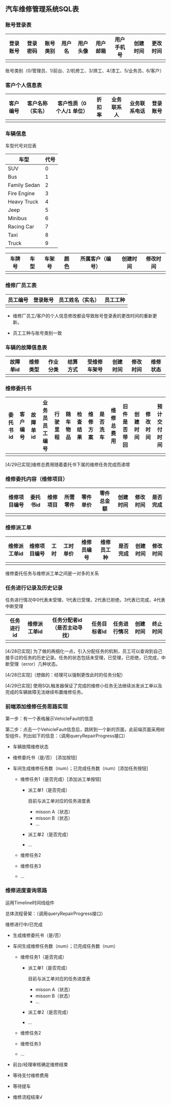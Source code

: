 ## 汽车维修管理系统SQL表

### 账号登录表

| 登录账号 | 登录密码 | 账号类别 | 用户名 | 用户头像 | 用户邮箱 | 用户手机号 | 创建时间 | 更改时间 |
| -------- | -------- | -------- | ------ | -------- | -------- | ---------- | -------- | -------- |
|          |          |          |        |          |          |            |          |          |

账号类别（0/管理员、1/前台、2/机修工、3/焊工、4/漆工、5/业务员、6/客户）

### 客户个人信息表

| 客户编号 | 客户名称（实名） | 客户性质（0 个人/1 单位） | 折扣率 | 业务联系人 | 业务联系电话 | 登录账号 |
| -------- | ---------------- | ------------------------- | ------ | ---------- | ------------ | -------- |
|          |                  |                           |        |            |              |          |

### 车辆信息

车型代号对应表

| 车型         | 代号 |
| ------------ | ---- |
| SUV          | 0    |
| Bus          | 1    |
| Family Sedan | 2    |
| Fire Engine  | 3    |
| Heavy Truck  | 4    |
| Jeep         | 5    |
| Minibus      | 6    |
| Racing Car   | 7    |
| Taxi         | 8    |
| Truck        | 9    |

| 车牌号 | 车型 | 车架号 | 颜色 | 所属客户（编号） | 创建时间 | 修改时间 |
| ------ | ---- | ------ | ---- | ---------------- | -------- | -------- |
|        |      |        |      |                  |          |          |

### 维修厂员工表

| 员工编号 | 登录账号 | 员工姓名（实名） | 员工工种 |
| -------- | -------- | ---------------- | -------- |
|          |          |                  |          |

- 维修厂员工/客户的个人信息修改都会导致账号登录表的更改时间的重新更新。


- 员工工种与账号类别一致


### 车辆的故障信息表

| 故障单id | 维修类型 | 作业分类 | 结算方式 | 受维修车架号 | 创建时间 | 修改时间 | 维修状态 |
| -------- | -------- | -------- | -------- | ------------ | -------- | -------- | -------- |
|          |          |          |          |              |          |          |          |

### 维修委托书

| 委托书id | 客户编号 | 故障单id | 业务员员工编号 | 行驶里程 | 随车物品 | 检查结果 | 维修方案 | 是否洗车 | 维修总费用 | 旧件是否带回 | 创建时间 | 修改时间 | 预计交付时间 |
| -------- | -------- | -------- | -------------- | -------- | -------- | -------- | -------- | -------- | ---------- | ------------ | -------- | -------- | ------------ |
|          |          |          |                |          |          |          |          |          |            |              |          |          |              |

[4/29已实现]维修总费用随着委托书下属的维修任务完成而递增

### 维修委托内容（维修项目）

| 维修项目编号 | 委托书id | 维修项目 | 所需零件 | 零件单价 | 零件总金额 | 创建时间 | 修改时间 | 是否完成 |
| ------------ | -------- | -------- | -------- | -------- | ---------- | -------- | -------- | -------- |
|              |          |          |          |          |            |          |          |          |

### 维修派工单

| 维修派工单id | 维修项目编号 | 工时 | 工时单价 | 维修员编号 | 维修员工种 | 是否完成 | 创建时间 | 修改时间 |
| ------------ | ------------ | ---- | -------- | ---------- | ---------- | -------- | -------- | -------- |
|              |              |      |          |            |            |          |          |          |

维修委托任务与维修派工单之间是一对多的关系

### 任务进行记录及历史记录

任务进行情况中0代表未受理，1代表已受理，2代表已拒绝，3代表已完成，4代表中断受理

| 任务进行id | 维修派工单id | 任务分配者id（是否主动寻找） | 任务目标者id | 任务进行情况 | 创建时间 | 终止时间 |
| ---------- | ------------ | ---------------------------- | ------------ | ------------ | -------- | -------- |
|            |              |                              |              |              |          |          |

[4/28已实现] 为了做的再细化一点，引入分配任务的机制，员工可以查询到自己接手过的任务的历史记录。任务的状态包括未受理，已受理，已拒绝，已完成，中断受理（error）几种状态。

[4/28已实现]（想做的：经理可以强制更改此时的任务分配）

[4/29已实现] 使用SQL触发器保证了完成的维修小任务无法继续派发派工单以及完成的车辆故障无法继续布置维修任务。

### 前端添加维修任务思路实现

第一步：有一个表格展示VehicleFault的信息

第二步：点击一个VehicleFault信息后，跳转到一个新的页面，此前端页面采用树型组件，列出如下的信息：（调用queryRepairProgress接口）

- 车辆故障维修状态

- 维修委托书（是/否） [添加按钮]

- 车间生成维修任务数（num）；已完成任务数（num）[添加任务按钮]

  - 维修任务1（是否完成）[添加派工单按钮]

    - 派工单1（是否完成）

      目前与派工单对应的任务进度表

      - misson A（状态）
      - misson B（状态）
      - ...

    - 派工单2（是否完成）

    - ...

  - 维修任务2

  - 维修任务3

  - ...

### 维修进度查询思路

运用Timeline时间线组件

总体流程骨架：（调用queryRepairProgress接口）

维修进行中/已完成

- 生成维修委托书（是/否）

- 车间生成维修任务数（num）；已完成任务数（num）

  - 维修任务1（是否完成）

    - 派工单1（是否完成）

      目前与派工单对应的任务进度表

      - misson A（状态）
      - misson B（状态）
      - ...

    - 派工单2（是否完成）

    - ...

  - 维修任务2

  - 维修任务3

  - ...

- 前台/经理审核确定维修结束

- 等待支付维修费用

- 等待提车

- 维修流程结束√

